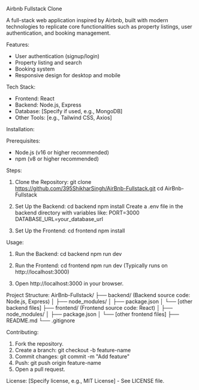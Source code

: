 Airbnb Fullstack Clone

A full-stack web application inspired by Airbnb, built with modern technologies to replicate core functionalities such as property listings, user authentication, and booking management.

Features:
- User authentication (signup/login)
- Property listing and search
- Booking system
- Responsive design for desktop and mobile

Tech Stack:
- Frontend: React
- Backend: Node.js, Express
- Database: [Specify if used, e.g., MongoDB]
- Other Tools: [e.g., Tailwind CSS, Axios]

Installation:

Prerequisites:
- Node.js (v16 or higher recommended)
- npm (v8 or higher recommended)

Steps:
1. Clone the Repository:
   git clone https://github.com/395ShikharSingh/AirBnb-Fullstack.git
   cd AirBnb-Fullstack

2. Set Up the Backend:
   cd backend
   npm install
   Create a .env file in the backend directory with variables like:
   PORT=3000
   DATABASE_URL=your_database_url

3. Set Up the Frontend:
   cd frontend
   npm install

Usage:
1. Run the Backend:
   cd backend
   npm run dev

2. Run the Frontend:
   cd frontend
   npm run dev
   (Typically runs on http://localhost:3000)

3. Open http://localhost:3000 in your browser.

Project Structure:
AirBnb-Fullstack/
├── backend/         (Backend source code: Node.js, Express)
│   ├── node_modules/
│   ├── package.json
│   └── [other backend files]
├── frontend/        (Frontend source code: React)
│   ├── node_modules/
│   ├── package.json
│   └── [other frontend files]
├── README.md
└── .gitignore

Contributing:
1. Fork the repository.
2. Create a branch: git checkout -b feature-name
3. Commit changes: git commit -m "Add feature"
4. Push: git push origin feature-name
5. Open a pull request.

License:
[Specify license, e.g., MIT License] - See LICENSE file.
